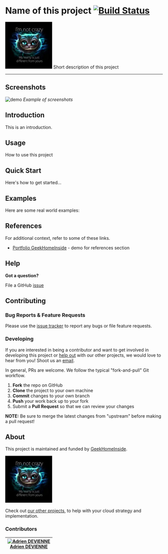 <!-- This file was automatically generated by the `build-harness`. Make all changes to `README.yaml` and run `make readme` to rebuild this file. -->

# Name of this project [![Build Status](https://github.com/GeekHomeInside/build-harness-readme-example/workflows/update_readme/badge.svg)](https://github.com/GeekHomeInside/build-harness-readme-example/actions)



![Name of this project](docs/logo.jpeg)
Short description of this project


---


## Screenshots


![demo](https://upload.wikimedia.org/wikipedia/commons/thumb/3/36/Without_a_Trace.svg/673px-Without_a_Trace.svg.png)
*Example of screenshots*


## Introduction

This is an introduction.

## Usage



How to use this project

## Quick Start

Here's how to get started...


## Examples

Here are some real world examples:






## References

For additional context, refer to some of these links.

- [Portfolio GeekHomeInside](https://portfolio.geekhomeinside.com/) - demo for references section


## Help

**Got a question?**

File a GitHub [issue](https://github.com/GeekHomeInside/build-harness-readme-example/issues)

## Contributing

### Bug Reports & Feature Requests

Please use the [issue tracker](https://github.com/GeekHomeInside/build-harness-readme-example/issues) to report any bugs or file feature requests.

### Developing

If you are interested in being a contributor and want to get involved in developing this project or [help out](https://cpco.io/help-out) with our other projects, we would love to hear from you! Shoot us an [email][email].

In general, PRs are welcome. We follow the typical "fork-and-pull" Git workflow.

 1. **Fork** the repo on GitHub
 2. **Clone** the project to your own machine
 3. **Commit** changes to your own branch
 4. **Push** your work back up to your fork
 5. Submit a **Pull Request** so that we can review your changes

**NOTE:** Be sure to merge the latest changes from "upstream" before making a pull request!

## About

This project is maintained and funded by [GeekHomeInside][website].

[![GeekHomeInside][logo]][website]

Check out [our other projects][github], to help with your cloud strategy and implementation.


### Contributors

|  [![Adrien DEVIENNE][guiadco_avatar]][guiadco_homepage]<br/>[Adrien DEVIENNE][guiadco_homepage] |
|---|

  [guiadco_homepage]: https://github.com/guiadco
  [guiadco_avatar]: https://img.cloudposse.com/150x150/https://github.com/guiadco.png



  [logo]: https://github.com/GeekHomeInside/build-harness-readme-example/raw/master/docs/logo.jpeg
  [docs]: https://docs.geekhomeinside.io/en/
  [website]: https://portfolio.geekhomeinside.com/
  [github]: https://github.com/GeekHomeInside
  [slack]: https://geekhomeinside.com/slack
  [email]: guiadco@geekhomeinside.com